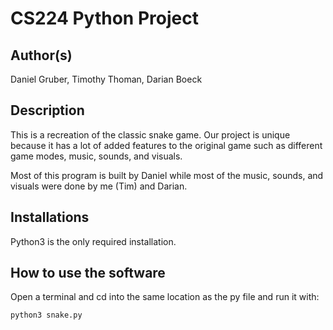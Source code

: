 # CS224 Python Project

## Author(s)

Daniel Gruber, Timothy Thoman, Darian Boeck

## Description

This is a recreation of the classic snake game. Our project is unique because it has a lot of added features to the original game such as different game modes, music, sounds, and visuals.

Most of this program is built by Daniel while most of the music, sounds, and visuals were done by me (Tim) and Darian.

## Installations

Python3 is the only required installation.

## How to use the software

Open a terminal and cd into the same location as the py file and run it with:
```
python3 snake.py
```
